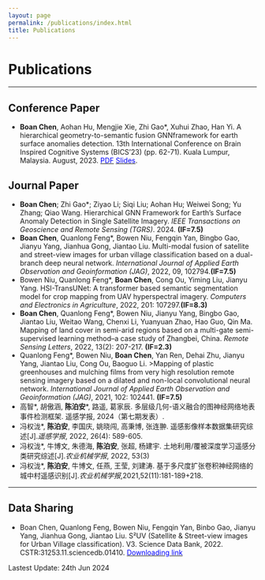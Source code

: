 ```yaml
---
layout: page
permalink: /publications/index.html
title: Publications
---
```


# Publications


<!-- &nbsp;  [中文 (Chinese Version)](https://caihanlin.com/publications-zh/) -->

<!-- ## Undergrad Thesis

- [Industrial Inspection System based on Intelligent IoT and Bionic Quadruped Robot](https://caihanlin.com/mypaper/thesis/IP-thesis.pdf). **Hanlin Cai** (Advisor: Zhezhuang Xu). Industrial Placement Thesis in Huading Tech and IACTIP Lab.  -->

---
## Conference Paper

- **Boan Chen**, Aohan Hu, Mengjie Xie, Zhi Gao*, Xuhui Zhao, Han Yi. A hierarchical geometry-to-semantic fusion GNNframework for earth surface anomalies detection. 13th International Conference on Brain Inspired Cognitive Systems (BICS’23) (pp. 62-71). Kuala Lumpur, Malaysia. August, 2023. 
[<span style="color: blue;">PDF</span>](https://cbachen1997.github.io/mypaper/conference/BICS_2023_paper_10_CameraReady.pdf) [<span style="color: blue;">Slides</span>](https://https://cbachen1997.github.io/mypaper/slides/BICS_2023.pdf).

## Journal Paper
- **Boan Chen**; Zhi Gao\*; Ziyao Li; Siqi Liu; Aohan Hu; Weiwei Song; Yu Zhang; Qiao Wang. Hierarchical GNN Framework for Earth’s Surface Anomaly Detection in Single Satellite Imagery. *IEEE Transactions on Geoscience and Remote Sensing (TGRS)*. 2024. **(IF=7.5)**
- **Boan Chen**, Quanlong Feng\*, Bowen Niu, Fengqin Yan, Bingbo Gao, Jianyu Yang, Jianhua Gong, Jiantao Liu. Multi-modal fusion of satellite and street-view images for urban village classification based on a dual-branch deep neural network. *International Journal of Applied Earth Observation and Geoinformation (JAG)*, 2022, 09, 102794.**(IF=7.5)**
- Bowen Niu, Quanlong Feng\*, **Boan Chen**, Cong Ou, Yiming Liu, Jianyu Yang. HSI-TransUNet: A transformer based semantic segmentation model for crop mapping from UAV hyperspectral imagery. *Computers and Electronics in Agriculture*, 2022, 201: 107297.**(IF=8.3)**
- **Boan Chen**, Quanlong Feng\*, Bowen Niu, Jianyu Yang, Bingbo Gao, Jiantao Liu, Weitao Wang, Chenxi Li, Yuanyuan Zhao, Hao Guo, Qin Ma. Mapping of land cover in semi-arid regions based on a multi-gate semi-supervised learning method–a case study of Zhangbei, China. *Remote Sensing Letters*, 2022, 13(2): 207-217. **(IF=2.3)**
-  Quanlong Feng\*, Bowen Niu, **Boan Chen**, Yan Ren, Dehai Zhu, Jianyu Yang, Jiantao Liu, Cong Ou, Baoguo Li. >Mapping of plastic greenhouses and mulching films from very high resolution remote sensing imagery based on a dilated and non-local convolutional neural 
network. *International Journal of Applied Earth Observation and Geoinformation (JAG)*, 2021, 102: 102441. **(IF=7.5)**
- 高智\*, 胡傲涵, **陈泊安***, 路遥, 葛家辰. 多层级几何-语义融合的图神经网络地表事件检测框架. 遥感学报, 2024（第七期发表）.
- 冯权泷\*, **陈泊安**, 李国庆, 姚晓闯, 高秉博, 张连翀. 遥感影像样本数据集研究综述[J].*遥感学报*, 2022, 26(4): 589-605.
- 冯权泷\*, 牛博文, 朱德海, **陈泊安**, 张超, 杨建宇. 土地利用/覆被深度学习遥感分类研究综述[J].*农业机械学报*, 2022, 53(3)
- 冯权泷\*, **陈泊安**, 牛博文, 任燕, 王莹, 刘建涛. 基于多尺度扩张卷积神经网络的城中村遥感识别[J].*农业机械学报*,2021,52(11):181-189+218.

---
## Data Sharing
- Boan Chen, Quanlong Feng, Bowen Niu, Fengqin Yan, Binbo Gao, Jianyu Yang, Jianhua Gong, Jiantao Liu. S²UV (Satellite & Street-view images for Urban Village classification). V3. Science Data Bank, 2022. CSTR:31253.11.sciencedb.01410. [<span style="color: blue;">Downloading link</span>](https://cstr.cn/31253.11.sciencedb.01410. )


Lastest Update: 24th Jun 2024